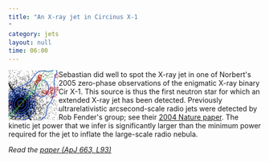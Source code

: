 ```yaml
---
title: "An X-ray jet in Circinus X-1
"
category: jets
layout: null
time: 06:00
---
```

<!-- header generated from blosxom format post; make_header.pl 23.1.2022 -->
<p>
<!-- created by convert.pl on Mon Jan 30 23:15:59 EST 2012 -->
<!-- converted from ../2007/07/x-ray-jet-in-circinus-x-1.html -->
<!-- Post timestamp Friday, July 13, 2007 2:00 PM -->
<!-- touch -t 200707131400 -->
<!-- Labels: 2007, chandra, jets, papers -->
      <img src="images/cirx1_jet.jpg" width="100" height="100" align="left">Sebastian did well to spot the X-ray jet in one of Norbert's 2005 zero-phase observations of the enigmatic X-ray binary Cir&nbsp;X-1. This source is thus the first neutron star for which an extended X-ray jet has been detected. Previously ultrarelativistic arcsecond-scale radio jets were detected by Rob Fender's group; see their <a href="http://adsabs.harvard.edu/cgi-bin/bib_query?2004Natur.427..222F">2004 Nature paper</a>. The kinetic jet power that we infer is significantly larger than the minimum power required for the jet to inflate the large-scale radio nebula.
<p>
<em>Read the <a href="http://adsabs.harvard.edu/abs/2007ApJ...663L..93H">paper (ApJ 663, L93)</a></em>
